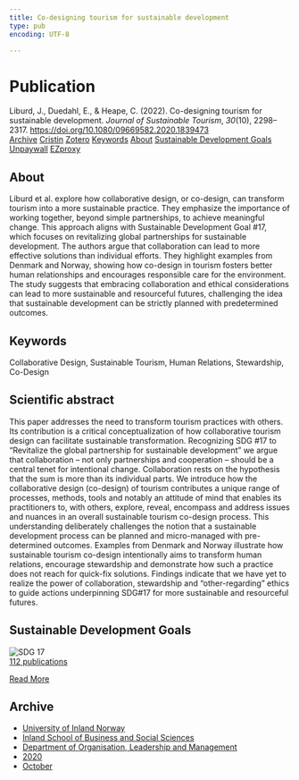 ```yaml
---
title: Co-designing tourism for sustainable development
type: pub
encoding: UTF-8

---
```

<h1>Publication</h1>
<article id="csl-bib-container-I4T3DLG9" class="csl-bib-container">
  <div class="csl-bib-body"> <div class="csl-entry">Liburd, J., Duedahl, E., &#38; Heape, C. (2022). Co-designing tourism for sustainable development. <i>Journal of Sustainable Tourism</i>, <i>30</i>(10), 2298–2317. <a href="https://doi.org/10.1080/09669582.2020.1839473">https://doi.org/10.1080/09669582.2020.1839473</a></div> </div>
  <div class="csl-bib-buttons">
    <a href="#taxonomy-article-I4T3DLG9" alt="archive" class="csl-bib-button">Archive</a>
    <a href="https://app.cristin.no/results/show.jsf?id=1843781" alt="Cristin" class="csl-bib-button">Cristin</a>
    <a href="http://zotero.org/groups/5881554/items/I4T3DLG9" alt="Zotero" class="csl-bib-button">Zotero</a>
    <a href="#keywords-article-I4T3DLG9" alt="keywords" class="csl-bib-button">Keywords</a>
    <a href="#about-article-I4T3DLG9" alt="about_pub" class="csl-bib-button">About</a>
    <a href="#sdg-article-I4T3DLG9" alt="sdg" class="csl-bib-button">Sustainable Development Goals</a>
    <a href="https://portal.findresearcher.sdu.dk/files/180550301/Liburd_el_al_2020_Codesigning_STD_final.pdf" alt="Unpaywall" class="csl-bib-button">Unpaywall</a>
    <a href="https://portal.findresearcher.sdu.dk/files/180550301/Liburd_el_al_2020_Codesigning_STD_final.pdf" alt="EZproxy" class="csl-bib-button">EZproxy</a>
  </div>
  <div id="csl-bib-meta-container-I4T3DLG9"></div>
</article>
<div id="csl-bib-meta-I4T3DLG9" class="csl-bib-meta">
  <article id="about-article-I4T3DLG9" class="about_pub-article">
    <h1>About</h1>
    Liburd et al. explore how collaborative design, or co-design, can transform tourism into a more sustainable practice. They emphasize the importance of working together, beyond simple partnerships, to achieve meaningful change. This approach aligns with Sustainable Development Goal #17, which focuses on revitalizing global partnerships for sustainable development. The authors argue that collaboration can lead to more effective solutions than individual efforts. They highlight examples from Denmark and Norway, showing how co-design in tourism fosters better human relationships and encourages responsible care for the environment. The study suggests that embracing collaboration and ethical considerations can lead to more sustainable and resourceful futures, challenging the idea that sustainable development can be strictly planned with predetermined outcomes.
  </article>
  <article id="keywords-article-I4T3DLG9" class="keywords-article">
    <h1>Keywords</h1>
    Collaborative Design, Sustainable Tourism, Human Relations, Stewardship, Co-Design
  </article>
  <article id="abstract-article-I4T3DLG9" class="abstract-article">
    <h1>Scientific abstract</h1>
    This paper addresses the need to transform tourism practices with others. Its contribution is a critical conceptualization of how collaborative tourism design can facilitate sustainable transformation. Recognizing SDG #17 to “Revitalize the global partnership for sustainable development” we argue that collaboration – not only partnerships and cooperation – should be a central tenet for intentional change. Collaboration rests on the hypothesis that the sum is more than its individual parts. We introduce how the collaborative design (co-design) of tourism contributes a unique range of processes, methods, tools and notably an attitude of mind that enables its practitioners to, with others, explore, reveal, encompass and address issues and nuances in an overall sustainable tourism co-design process. This understanding deliberately challenges the notion that a sustainable development process can be planned and micro-managed with pre-determined outcomes. Examples from Denmark and Norway illustrate how sustainable tourism co-design intentionally aims to transform human relations, encourage stewardship and demonstrate how such a practice does not reach for quick-fix solutions. Findings indicate that we have yet to realize the power of collaboration, stewardship and “other-regarding” ethics to guide actions underpinning SDG#17 for more sustainable and resourceful futures.
  </article>
  <article id="sdg-article-I4T3DLG9" class="sdg-article">
    <h1>Sustainable Development Goals</h1>
    <div class="sdg-container"><div id="sdg17" class="sdg">
        <img src="{{< params subfolder >}}images/sdg/sdg17_en.png" class="image" alt="SDG 17">
        <div class="sdg-overlay">
          <a href="{{< params subfolder >}}en/archive/?sdg=17#archive" class="sdg-publication-count"><span>112</span> publications</a>
          <p><a href="https://sdgs.un.org/goals/goal17" class="sdg-read-more">Read More</a></p>
        </div>
      </div></div>
  </article>
  <article id="taxonomy-article-I4T3DLG9" class="taxonomy-article">
    <h1>Archive</h1>
    <ul>
      <li><a href="{{< params subfolder >}}en/archive/?key=3DCRN523">University of Inland Norway</a></li>
      <li><a href="{{< params subfolder >}}en/archive/?key=DU8Q9LN9">Inland School of Business and Social Sciences</a></li>
      <li><a href="{{< params subfolder >}}en/archive/?key=4LUWR3ZM">Department of Organisation, Leadership and Management</a></li>
      <li><a href="{{< params subfolder >}}en/archive/?key=L4LD5JU9">2020</a></li>
      <li><a href="{{< params subfolder >}}en/archive/?key=QPJKKNQX">October</a></li>
    </ul>
  </article>
</div>
